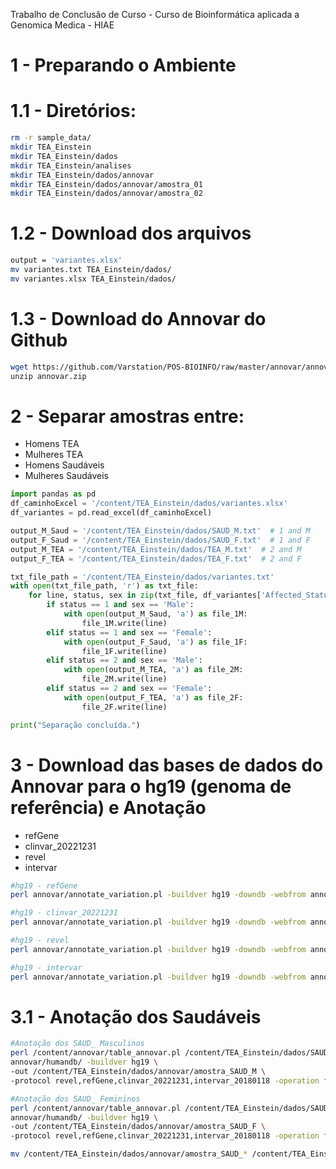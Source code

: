 Trabalho de Conclusão de Curso - Curso de Bioinformática aplicada a Genomica Medica - HIAE

# 1 - Preparando o Ambiente

# 1.1 - Diretórios:

```bash
rm -r sample_data/
mkdir TEA_Einstein
mkdir TEA_Einstein/dados
mkdir TEA_Einstein/analises
mkdir TEA_Einstein/dados/annovar
mkdir TEA_Einstein/dados/annovar/amostra_01
mkdir TEA_Einstein/dados/annovar/amostra_02
```

# 1.2 - Download dos arquivos

```bash
output = 'variantes.xlsx'
mv variantes.txt TEA_Einstein/dados/
mv variantes.xlsx TEA_Einstein/dados/
```

# 1.3 - Download do Annovar do Github
```bash
wget https://github.com/Varstation/POS-BIOINFO/raw/master/annovar/annovar.zip \
unzip annovar.zip
```

# 2 - Separar amostras entre:

*   Homens TEA
*   Mulheres TEA
*   Homens Saudáveis
*   Mulheres Saudáveis

```python
import pandas as pd
df_caminhoExcel = '/content/TEA_Einstein/dados/variantes.xlsx'
df_variantes = pd.read_excel(df_caminhoExcel)
```

```python
output_M_Saud = '/content/TEA_Einstein/dados/SAUD_M.txt'  # 1 and M
output_F_Saud = '/content/TEA_Einstein/dados/SAUD_F.txt'  # 1 and F
output_M_TEA = '/content/TEA_Einstein/dados/TEA_M.txt'  # 2 and M
output_F_TEA = '/content/TEA_Einstein/dados/TEA_F.txt'  # 2 and F
```

```python
txt_file_path = '/content/TEA_Einstein/dados/variantes.txt'
with open(txt_file_path, 'r') as txt_file:
    for line, status, sex in zip(txt_file, df_variantes['Affected_Status'], df_variantes['Sex']):
        if status == 1 and sex == 'Male':
            with open(output_M_Saud, 'a') as file_1M:
                file_1M.write(line)
        elif status == 1 and sex == 'Female':
            with open(output_F_Saud, 'a') as file_1F:
                file_1F.write(line)
        elif status == 2 and sex == 'Male':
            with open(output_M_TEA, 'a') as file_2M:
                file_2M.write(line)
        elif status == 2 and sex == 'Female':
            with open(output_F_TEA, 'a') as file_2F:
                file_2F.write(line)

print("Separação concluída.")
```

# 3 - Download das bases de dados do Annovar para o hg19 (genoma de referência) e Anotação

*   refGene
*   clinvar_20221231
*   revel
*   intervar

```bash
#hg19 - refGene
perl annovar/annotate_variation.pl -buildver hg19 -downdb -webfrom annovar refGene annovar/humandb/

#hg19 - clinvar_20221231
perl annovar/annotate_variation.pl -buildver hg19 -downdb -webfrom annovar clinvar_20221231 annovar/humandb/

#hg19 - revel
perl annovar/annotate_variation.pl -buildver hg19 -downdb -webfrom annovar revel annovar/humandb/

#hg19 - intervar
perl annovar/annotate_variation.pl -buildver hg19 -downdb -webfrom annovar intervar_20180118 annovar/humandb/
```

# 3.1 - Anotação dos Saudáveis

```bash
#Anotação dos SAUD_ Masculinos
perl /content/annovar/table_annovar.pl /content/TEA_Einstein/dados/SAUD_M.txt \
annovar/humandb/ -buildver hg19 \
-out /content/TEA_Einstein/dados/annovar/amostra_SAUD_M \
-protocol revel,refGene,clinvar_20221231,intervar_20180118 -operation f,g,f,f -nastring "."
```

```bash
#Anotação dos SAUD_ Femininos
perl /content/annovar/table_annovar.pl /content/TEA_Einstein/dados/SAUD_F.txt \
annovar/humandb/ -buildver hg19 \
-out /content/TEA_Einstein/dados/annovar/amostra_SAUD_F \
-protocol revel,refGene,clinvar_20221231,intervar_20180118 -operation f,g,f,f -nastring "."
```

```bash
mv /content/TEA_Einstein/dados/annovar/amostra_SAUD_* /content/TEA_Einstein/dados/annovar/amostra_01 # Mover arquivos da amostra_SAUD_ para o diretório
```
